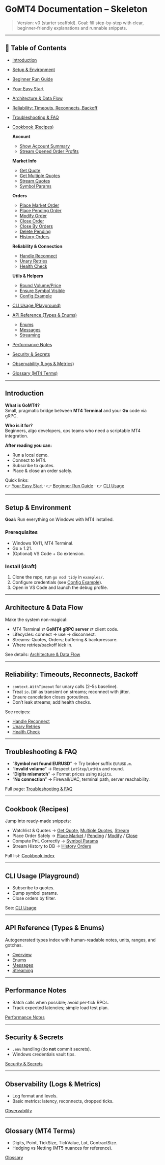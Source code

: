 # GoMT4 Documentation – Skeleton

> Version: v0 (starter scaffold). Goal: fill step-by-step with clear, beginner-friendly explanations and runnable snippets.

---

## 📑 Table of Contents

- [Introduction](Introduction.md)
- [Setup & Environment](setup.md) 
- [Beginner Run Guide](Beginner_Run_Guide.md)
- [Your Easy Start](Your_Easy_Start.md)
- [Architecture & Data Flow](Architecture_DataFlow.md)
- [Reliability: Timeouts, Reconnects, Backoff](ReTimeouts_Reconnects_Backoff.md)
- [Troubleshooting & FAQ](Troubleshooting_FAQ.md)
- [Cookbook (Recipes)](Cookbook/index.md)

  **Account**
  - [Show Account Summary](Cookbook/Account/AccountSummary.md)
  - [Stream Opened Order Profits](Cookbook/Account/StreamOpenedOrderProfits.md)

  **Market Info**
  - [Get Quote](Cookbook/Market_Info/GetQuote.md)
  - [Get Multiple Quotes](Cookbook/Market_Info/GetMultipleQuotes.md)
  - [Stream Quotes](Cookbook/Market_Info/StreamQuotes.md)
  - [Symbol Params](Cookbook/Market_Info/SymbolParams.md)

  **Orders**
  - [Place Market Order](Cookbook/Orders/PlaceMarketOrder.md)
  - [Place Pending Order](Cookbook/Orders/PlacePendingOrder.md)
  - [Modify Order](Cookbook/Orders/ModifyOrder.md)
  - [Close Order](Cookbook/Orders/CloseOrder.md)
  - [Close By Orders](Cookbook/Orders/CloseByOrders.md)
  - [Delete Pending](Cookbook/Orders/DeletePending.md)
  - [History Orders](Cookbook/Orders/HistoryOrders.md)

  **Reliability & Connection**
  - [Handle Reconnect](Cookbook/Reliability_Connection/HandleReconnect.md)
  - [Unary Retries](Cookbook/Reliability_Connection/UnaryRetries.md)
  - [Health Check](Cookbook/Reliability_Connection/HealthCheck.md)

  **Utils & Helpers**
  - [Round Volume/Price](Cookbook/Utils_Helpers/RoundVolumePrice.md)
  - [Ensure Symbol Visible](Cookbook/Utils_Helpers/EnsureSymbolVisible.md)
  - [Config Example](Cookbook/Utils_Helpers/ConfigExample.md)


- [CLI Usage (Playground)](cli_usage.md)
- [API Reference (Types & Enums)](API%20Reference/Overview.md)
  - [Enums](API%20Reference/Enums.md)
  - [Messages](API%20Reference/Messages.md)
  - [Streaming](API%20Reference/Streaming.md)
- [Performance Notes](Performance_Notes.md)
- [Security & Secrets](Security_Secrets.md)
- [Observability (Logs & Metrics)](Observability.md)
- [Glossary (MT4 Terms)](Glossary.md)

---

## Introduction

**What is GoMT4?**  
Small, pragmatic bridge between **MT4 Terminal** and your **Go** code via gRPC.

**Who is it for?**  
Beginners, algo developers, ops teams who need a scriptable MT4 integration.

**After reading you can:**
- Run a local demo.
- Connect to MT4.
- Subscribe to quotes.
- Place & close an order safely.

Quick links:  
👉 [Your Easy Start](Your_Easy_Start.md) · 👉 [Beginner Run Guide](Beginner_Run_Guide.md) · 👉 [CLI Usage](cli_usage.md)

---

## Setup & Environment

**Goal:** Run everything on Windows with MT4 installed.

### Prerequisites
- Windows 10/11, MT4 Terminal.
- Go ≥ 1.21.
- (Optional) VS Code + Go extension.

### Install (draft)
1. Clone the repo, run `go mod tidy` in `examples/`.
2. Configure credentials (see [Config Example](Cookbook/Utils_Helpers/ConfigExample.md)).
3. Open in VS Code and launch the debug profile.

---

## Architecture & Data Flow

Make the system non-magical:
- MT4 Terminal ⇄ **GoMT4 gRPC server** ⇄ client code.
- Lifecycles: connect → use → disconnect.
- Streams: Quotes, Orders; buffering & backpressure.
- Where retries/backoff kick in.

See details: [Architecture & Data Flow](Architecture_DataFlow.md)

---

## Reliability: Timeouts, Reconnects, Backoff

- `context.WithTimeout` for unary calls (2–5s baseline).
- Treat `io.EOF` as transient on streams; reconnect with jitter.
- Ensure cancelation closes goroutines.
- Don’t leak streams; add health checks.

See recipes:
- [Handle Reconnect](Cookbook/Reliability_Connection/HandleReconnect.md)
- [Unary Retries](Cookbook/Reliability_Connection/UnaryRetries.md)
- [Health Check](Cookbook/Reliability_Connection/HealthCheck.md)

---

## Troubleshooting & FAQ

- “**Symbol not found EURUSD**” → Try broker suffix `EURUSD.m`.
- “**Invalid volume**” → Respect `LotStep`/`LotMin` and round.
- “**Digits mismatch**” → Format prices using `Digits`.
- “**No connection**” → Firewall/UAC, terminal path, server reachability.

Full page: [Troubleshooting & FAQ](Troubleshooting_FAQ.md)

---

## Cookbook (Recipes)

Jump into ready-made snippets:

- Watchlist & Quotes → [Get Quote](Cookbook/Market_Info/GetQuote.md), [Multiple Quotes](Cookbook/Market_Info/GetMultipleQuotes.md), [Stream](Cookbook/Market_Info/StreamQuotes.md)  
- Place Order Safely → [Place Market](Cookbook/Orders/PlaceMarketOrder.md) / [Pending](Cookbook/Orders/PlacePendingOrder.md) / [Modify](Cookbook/Orders/ModifyOrder.md) / [Close](Cookbook/Orders/CloseOrder.md)  
- Compute PnL Correctly → [Symbol Params](Cookbook/Market_Info/SymbolParams.md)  
- Stream History to DB → [History Orders](Cookbook/Orders/HistoryOrders.md)

Full list: [Cookbook index](Cookbook/index.md)

---

## CLI Usage (Playground)

- Subscribe to quotes.
- Dump symbol params.
- Close orders by filter.

See: [CLI Usage](cli_usage.md)

---

## API Reference (Types & Enums)

Autogenerated types index with human-readable notes, units, ranges, and gotchas.

- [Overview](API%20Reference/Overview.md)
- [Enums](API%20Reference/Enums.md)
- [Messages](API%20Reference/Messages.md)
- [Streaming](API%20Reference/Streaming.md)

---

## Performance Notes

- Batch calls when possible; avoid per-tick RPCs.
- Track expected latencies; simple load test plan.

[Performance Notes](Performance_Notes.md)

---

## Security & Secrets

- `.env` handling (do **not** commit secrets).
- Windows credentials vault tips.

[Security & Secrets](Security_Secrets.md)

---

## Observability (Logs & Metrics)

- Log format and levels.
- Basic metrics: latency, reconnects, dropped ticks.

[Observability](Observability.md)

---

## Glossary (MT4 Terms)

- Digits, Point, TickSize, TickValue, Lot, ContractSize.
- Hedging vs Netting (MT5 nuances for reference).

[Glossary](Glossary.md)

